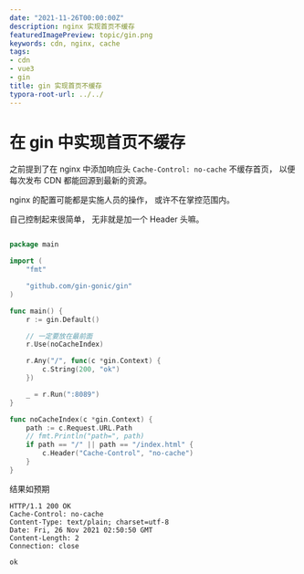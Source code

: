 ```yaml
---
date: "2021-11-26T00:00:00Z"
description: nginx 实现首页不缓存
featuredImagePreview: topic/gin.png
keywords: cdn, nginx, cache
tags:
- cdn
- vue3
- gin
title: gin 实现首页不缓存
typora-root-url: ../../
---
```


# 在 gin 中实现首页不缓存

之前提到了在 nginx 中添加响应头 `Cache-Control: no-cache` 不缓存首页， 以便每次发布 CDN 都能回源到最新的资源。

nginx 的配置可能都是实施人员的操作， 或许不在掌控范围内。

自己控制起来很简单， 无非就是加一个 Header 头嘛。


```go

package main

import (
	"fmt"

	"github.com/gin-gonic/gin"
)

func main() {
	r := gin.Default()

	// 一定要放在最前面
	r.Use(noCacheIndex)

	r.Any("/", func(c *gin.Context) {
		c.String(200, "ok")
	})

	_ = r.Run(":8089")
}

func noCacheIndex(c *gin.Context) {
	path := c.Request.URL.Path
	// fmt.Println("path=", path)
	if path == "/" || path == "/index.html" {
		c.Header("Cache-Control", "no-cache")
	}
}
```

结果如预期

```http
HTTP/1.1 200 OK
Cache-Control: no-cache
Content-Type: text/plain; charset=utf-8
Date: Fri, 26 Nov 2021 02:50:50 GMT
Content-Length: 2
Connection: close

ok
```

